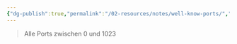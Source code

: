 ```yaml
---
{"dg-publish":true,"permalink":"/02-resources/notes/well-know-ports/","tags":["netzwerk/ip/ipv4","netzwerk/protocol"],"noteIcon":"","updated":"2024-10-12T20:34:15.464+02:00"}
---
```


> Alle Ports zwischen 0 und 1023

